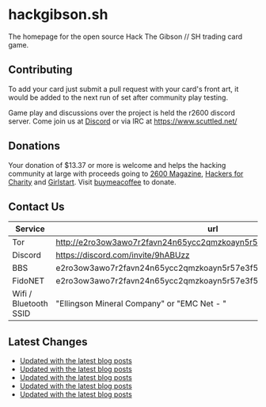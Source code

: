 # hackgibson.sh
The homepage for the open source Hack The Gibson // SH trading card game.


## Contributing

To add your card just submit a pull request with your card's front art, it would be added to the next run of set after community play testing.

Game play and discussions over the project is held the r2600 discord server. Come join us at [Discord](https://discord.com/invite/9hABUzz) or via IRC at https://www.scuttled.net/


## Donations

Your donation of $13.37 or more is welcome and helps the hacking community at large with proceeds going to [2600 Magazine](https://2600.com/), [Hackers for Charity](https://hackersforcharity.org) and [Girlstart](https://girlstart.org).  Visit [buymeacoffee](https://www.buymeacoffee.com/hackgibson.sh) to donate.


## Contact Us

Service | url
-|-
Tor | http://e2ro3ow3awo7r2favn24n65ycc2qmzkoayn5r57e3f56nvjwdcgg32ad.onion
Discord | https://discord.com/invite/9hABUzz
BBS | e2ro3ow3awo7r2favn24n65ycc2qmzkoayn5r57e3f56nvjwdcgg32ad.onion:23
FidoNET | e2ro3ow3awo7r2favn24n65ycc2qmzkoayn5r57e3f56nvjwdcgg32ad.onion:24554
Wifi / Bluetooth SSID | "Ellingson Mineral Company" or "EMC Net - <fidonet address>"

## Latest Changes
<!-- BLOG-POST-LIST:START -->
- [Updated with the latest blog posts](https://github.com/DFW2600/hackgibson.sh/commit/44beb7e622b68dd414ae1f1f86da2e6f82257ae2)
- [Updated with the latest blog posts](https://github.com/DFW2600/hackgibson.sh/commit/daa8338def1e5734b4b3f40229dbc07a51dda5d3)
- [Updated with the latest blog posts](https://github.com/DFW2600/hackgibson.sh/commit/c74200c68d69ef37501bbf397c970e7d462295a0)
- [Updated with the latest blog posts](https://github.com/DFW2600/hackgibson.sh/commit/0b6dde2e4f0db336c2a23da67d1564afa3a21865)
- [Updated with the latest blog posts](https://github.com/DFW2600/hackgibson.sh/commit/b68d950a2ac89d682ad9ae619c4700fe9097b47d)
<!-- BLOG-POST-LIST:END -->
